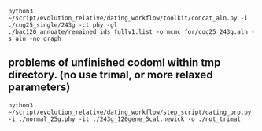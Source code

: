 

`python3 ~/script/evolution_relative/dating_workflow/toolkit/concat_aln.py -i ./cog25_single/243g -ct phy -gl ./bac120_annoate/remained_ids_fullv1.list -o mcmc_for/cog25_243g.aln -s aln -no_graph`


## problems of unfinished codoml within tmp directory. (no use trimal, or more relaxed parameters)
`python3 ~/script/evolution_relative/dating_workflow/step_script/dating_pro.py -i ./normal_25g.phy -it ./243g_120gene_5cal.newick -o ./not_trimal`
